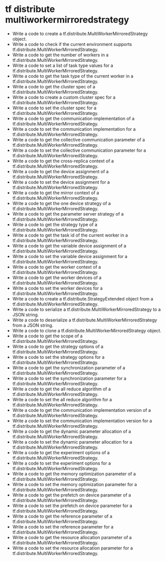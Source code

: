 # tf distribute multiworkermirroredstrategy

- Write a code to create a tf.distribute.MultiWorkerMirroredStrategy object.
- Write a code to check if the current environment supports tf.distribute.MultiWorkerMirroredStrategy.
- Write a code to get the number of workers in a tf.distribute.MultiWorkerMirroredStrategy.
- Write a code to set a list of task type values for a tf.distribute.MultiWorkerMirroredStrategy.
- Write a code to get the task type of the current worker in a tf.distribute.MultiWorkerMirroredStrategy.
- Write a code to get the cluster spec of a tf.distribute.MultiWorkerMirroredStrategy.
- Write a code to create a custom cluster spec for a tf.distribute.MultiWorkerMirroredStrategy.
- Write a code to set the cluster spec for a tf.distribute.MultiWorkerMirroredStrategy.
- Write a code to get the communication implementation of a tf.distribute.MultiWorkerMirroredStrategy.
- Write a code to set the communication implementation for a tf.distribute.MultiWorkerMirroredStrategy.
- Write a code to get the collective communication parameter of a tf.distribute.MultiWorkerMirroredStrategy.
- Write a code to set the collective communication parameter for a tf.distribute.MultiWorkerMirroredStrategy.
- Write a code to get the cross-replica context of a tf.distribute.MultiWorkerMirroredStrategy.
- Write a code to get the device assignment of a tf.distribute.MultiWorkerMirroredStrategy.
- Write a code to set the device assignment for a tf.distribute.MultiWorkerMirroredStrategy.
- Write a code to get the mirror context of a tf.distribute.MultiWorkerMirroredStrategy.
- Write a code to get the one device strategy of a tf.distribute.MultiWorkerMirroredStrategy.
- Write a code to get the parameter server strategy of a tf.distribute.MultiWorkerMirroredStrategy.
- Write a code to get the strategy type of a tf.distribute.MultiWorkerMirroredStrategy.
- Write a code to get the task id of the current worker in a tf.distribute.MultiWorkerMirroredStrategy.
- Write a code to get the variable device assignment of a tf.distribute.MultiWorkerMirroredStrategy.
- Write a code to set the variable device assignment for a tf.distribute.MultiWorkerMirroredStrategy.
- Write a code to get the worker context of a tf.distribute.MultiWorkerMirroredStrategy.
- Write a code to get the worker devices of a tf.distribute.MultiWorkerMirroredStrategy.
- Write a code to set the worker devices for a tf.distribute.MultiWorkerMirroredStrategy.
- Write a code to create a tf.distribute.StrategyExtended object from a tf.distribute.MultiWorkerMirroredStrategy.
- Write a code to serialize a tf.distribute.MultiWorkerMirroredStrategy to a JSON string.
- Write a code to deserialize a tf.distribute.MultiWorkerMirroredStrategy from a JSON string.
- Write a code to clone a tf.distribute.MultiWorkerMirroredStrategy object.
- Write a code to get the scope of a tf.distribute.MultiWorkerMirroredStrategy.
- Write a code to get the strategy options of a tf.distribute.MultiWorkerMirroredStrategy.
- Write a code to set the strategy options for a tf.distribute.MultiWorkerMirroredStrategy.
- Write a code to get the synchronization parameter of a tf.distribute.MultiWorkerMirroredStrategy.
- Write a code to set the synchronization parameter for a tf.distribute.MultiWorkerMirroredStrategy.
- Write a code to get the all reduce algorithm of a tf.distribute.MultiWorkerMirroredStrategy.
- Write a code to set the all reduce algorithm for a tf.distribute.MultiWorkerMirroredStrategy.
- Write a code to get the communication implementation version of a tf.distribute.MultiWorkerMirroredStrategy.
- Write a code to set the communication implementation version for a tf.distribute.MultiWorkerMirroredStrategy.
- Write a code to get the dynamic parameter allocation of a tf.distribute.MultiWorkerMirroredStrategy.
- Write a code to set the dynamic parameter allocation for a tf.distribute.MultiWorkerMirroredStrategy.
- Write a code to get the experiment options of a tf.distribute.MultiWorkerMirroredStrategy.
- Write a code to set the experiment options for a tf.distribute.MultiWorkerMirroredStrategy.
- Write a code to get the memory optimization parameter of a tf.distribute.MultiWorkerMirroredStrategy.
- Write a code to set the memory optimization parameter for a tf.distribute.MultiWorkerMirroredStrategy.
- Write a code to get the prefetch on device parameter of a tf.distribute.MultiWorkerMirroredStrategy.
- Write a code to set the prefetch on device parameter for a tf.distribute.MultiWorkerMirroredStrategy.
- Write a code to get the reference parameter of a tf.distribute.MultiWorkerMirroredStrategy.
- Write a code to set the reference parameter for a tf.distribute.MultiWorkerMirroredStrategy.
- Write a code to get the resource allocation parameter of a tf.distribute.MultiWorkerMirroredStrategy.
- Write a code to set the resource allocation parameter for a tf.distribute.MultiWorkerMirroredStrategy.